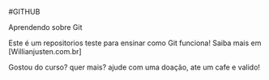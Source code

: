 #GITHUB


Aprendendo sobre Git

Este é um repositorios teste para ensinar como Git funciona!
Saiba mais em [Willianjusten.com.br]



Gostou do curso? quer mais? ajude com uma doação, ate um cafe e valido!
